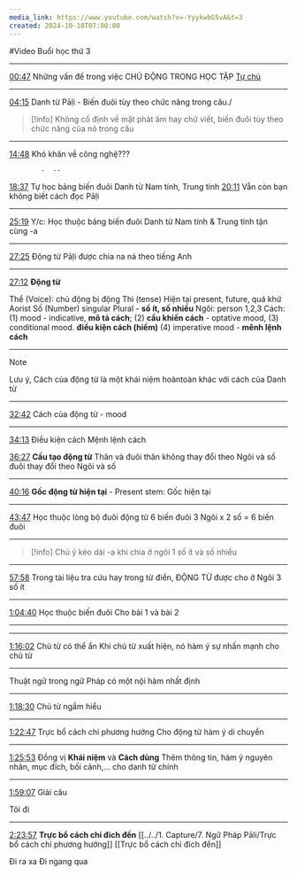 ```yaml
---
media_link: https://www.youtube.com/watch?v=-YyykwbG5vA&t=3
created: 2024-10-18T07:00:00
---
```

#Video
Buổi học thứ 3

---
[00:47](https://www.youtube.com/watch?t=47&v=-YyykwbG5vA)
Những vấn đề trong việc CHỦ ĐỘNG TRONG HỌC TẬP
[Tự chủ](Tự%20chủ.md)

---
[04:15](https://www.youtube.com/watch?t=255&v=-YyykwbG5vA)
Danh từ Pāḷi - Biến đuôi tùy theo chức năng trong câu./

> [!info]
> Không cố định về mặt phát âm hay chữ viết, biến đuôi tùy theo chức năng của nó trong câu


---
[14:48](https://www.youtube.com/watch?t=888&v=-YyykwbG5vA)
Khó khăn về công nghệ???

			-  --
[18:37](https://www.youtube.com/watch?t=1117&v=-YyykwbG5vA)
Tự học bảng biến đuôi Danh từ Nam tính, Trung tính
[20:11](https://www.youtube.com/watch?t=1211&v=-YyykwbG5vA)
Vẫn còn bạn không biết cách đọc Pāḷi

---
[25:19](https://www.youtube.com/watch?t=1519&v=-YyykwbG5vA)
Y/c: Học thuộc bảng biến đuôi Danh từ Nam tính & Trung tính tận cùng -a

---
[27:25](https://www.youtube.com/watch?t=1645&v=-YyykwbG5vA)
Động từ Pāḷi được chia na ná theo tiếng Anh

---
[27:12](https://www.youtube.com/watch?t=1632&v=-YyykwbG5vA)
**Động từ**

Thể (Voice): chủ động bị động
Thì (tense) Hiện tại present, future, quá khứ Aorist
Số (Number) singular Plural - **số ít, số nhiều**
Ngôi: person 1,2,3
Cách: (1) mood - indicative, **mô tả cách**; (2) **cầu khiến cách** - optative mood, (3) conditional mood. **điều kiện cách (hiếm)**
(4) imperative mood - **mênh lệnh cách**

---
> [!note]
> Lưu ý, Cách của động từ là một khái niệm hoàntoàn khác với cách của Danh từ


---
[32:42](https://www.youtube.com/watch?t=1962&v=-YyykwbG5vA)
Cách của động từ - mood

---
[34:13](https://www.youtube.com/watch?t=2053&v=-YyykwbG5vA)
Điều kiện cách
Mệnh lệnh cách

[36:27](https://www.youtube.com/watch?t=2187&v=-YyykwbG5vA)
**Cấu tạo động từ**
Thân và đuôi
thân không thay đổi theo Ngôi và số
đuôi thay đổi theo Ngôi và số

---
[40:16](https://www.youtube.com/watch?t=2416&v=-YyykwbG5vA)
**Gốc động từ hiện tại** - Present stem: Gốc hiện tại

---
[43:47](https://www.youtube.com/watch?t=2627&v=-YyykwbG5vA)
Học thuộc lòng bộ đuôi động từ 
6 biến đuôi 
3 Ngôi x 2 số = 6 biến đuôi

---

> [!info]
> Chú ý kéo dài -a khi chia ở ngôi 1 số ít và số nhiều

---
[57:58](https://www.youtube.com/watch?t=3478&v=-YyykwbG5vA)
Trong tài liệu tra cứu hay trong từ điển, ĐỘNG TỪ được cho ở Ngôi 3 số ít

---
[1:04:40](https://www.youtube.com/watch?t=3880&v=-YyykwbG5vA)
Học thuộc biến đuôi
Cho bài 1 và bài 2

--- 

---
[1:16:02](https://www.youtube.com/watch?t=4562&v=-YyykwbG5vA)
Chủ từ có thể ẩn
Khi chủ từ xuất hiện, nó hàm ý sự nhấn mạnh cho chủ từ

---
Thuật ngữ
trong ngữ Pháp có một nội hàm nhất định

---
[1:18:30](https://www.youtube.com/watch?t=4710&v=-YyykwbG5vA)
Chủ từ ngầm hiểu

---
[1:22:47](https://www.youtube.com/watch?t=4967&v=-YyykwbG5vA)
Trực bổ cách chỉ phương hướng 
Cho động từ hàm ý di chuyển

---
[1:25:53](https://www.youtube.com/watch?t=5153&v=-YyykwbG5vA)
Đồng vị
**Khái niệm**
và **Cách dùng**
Thêm thông tin, hàm ý nguyên nhân, mục đích, bối cảnh,... cho danh từ chính

---
[1:59:07](https://www.youtube.com/watch?t=7147&v=-YyykwbG5vA)
Giải câu

Tôi đi


---

[2:23:57](https://www.youtube.com/watch?t=8637&v=-YyykwbG5vA)
**Trực bổ cách chỉ đích đến**
[[../../1. Capture/7. Ngữ Pháp Pāli/Trực bổ cách chỉ phương hướng]]
[[Trực bổ cách chỉ đích đến]]



Đi ra xa
Đi ngang qua




































































































































